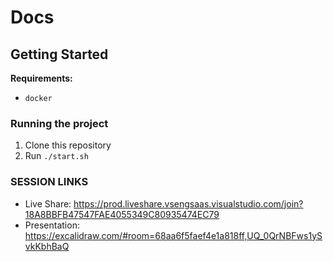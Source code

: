 # Docs

## Getting Started

**Requirements:**

- `docker`

### Running the project

1. Clone this repository
2. Run `./start.sh`

### SESSION LINKS

- Live Share: https://prod.liveshare.vsengsaas.visualstudio.com/join?18A8BBFB47547FAE4055349C80935474EC79
- Presentation: https://excalidraw.com/#room=68aa6f5faef4e1a818ff,UQ_0QrNBFws1ySvkKbhBaQ
